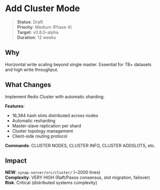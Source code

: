 # Add Cluster Mode

> **Status**: Draft  
> **Priority**: Medium (Phase 4)  
> **Target**: v0.8.0-alpha  
> **Duration**: 12 weeks

## Why

Horizontal write scaling beyond single master. Essential for TB+ datasets and high write throughput.

## What Changes

Implement Redis Cluster with automatic sharding:

**Features**:
- 16,384 hash slots distributed across nodes
- Automatic resharding
- Master-slave replication per shard
- Cluster topology management
- Client-side routing protocol

**Commands**: CLUSTER NODES, CLUSTER INFO, CLUSTER ADDSLOTS, etc.

## Impact

**NEW**: `synap-server/src/cluster/` (~2000 lines)  
**Complexity**: VERY HIGH (Raft/Paxos consensus, slot migration, failover)  
**Risk**: Critical (distributed systems complexity)

